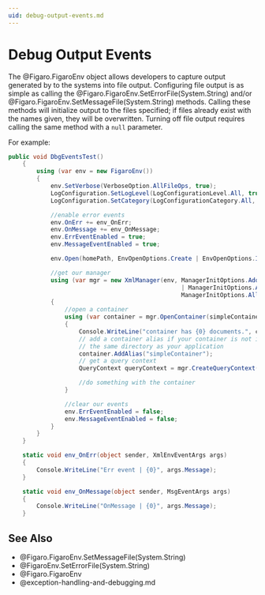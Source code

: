 ```yaml
---
uid: debug-output-events.md
---
```


# Debug Output Events

The @Figaro.FigaroEnv object allows developers to capture output generated by to the systems into file output. Configuring file output is as simple as calling the @Figaro.FigaroEnv.SetErrorFile(System.String) and/or @Figaro.FigaroEnv.SetMessageFile(System.String) methods. Calling these methods will initialize output to the files specified; if files already exist with the names given, they will be overwritten. Turning off file output requires calling the same method with a `null` parameter.


For example:



``` C#
public void DbgEventsTest()
    {
        using (var env = new FigaroEnv())
        {
            env.SetVerbose(VerboseOption.AllFileOps, true);
            LogConfiguration.SetLogLevel(LogConfigurationLevel.All, true);
            LogConfiguration.SetCategory(LogConfigurationCategory.All, true);

            //enable error events
            env.OnErr += env_OnErr;
            env.OnMessage += env_OnMessage;
            env.ErrEventEnabled = true;
            env.MessageEventEnabled = true;

            env.Open(homePath, EnvOpenOptions.Create | EnvOpenOptions.InitMemoryBufferPool | EnvOpenOptions.InitLock);

            //get our manager
            using (var mgr = new XmlManager(env, ManagerInitOptions.AdoptFigaroEnv
                                                 | ManagerInitOptions.AllowExternalAccess |
                                                 ManagerInitOptions.AllowAutoOpen))
            {
                //open a container
                using (var container = mgr.OpenContainer(simpleContainer))
                {
                    Console.WriteLine("container has {0} documents.", container.GetNumDocuments());
                    // add a container alias if your container is not in 
                    // the same directory as your application
                    container.AddAlias("simpleContainer");
                    // get a query context
                    QueryContext queryContext = mgr.CreateQueryContext();

                    //do something with the container
                }

                //clear our events
                env.ErrEventEnabled = false;
                env.MessageEventEnabled = false;
            }
        }
    }

    static void env_OnErr(object sender, XmlEnvEventArgs args)
    {
        Console.WriteLine("Err event | {0}", args.Message);
    }

    static void env_OnMessage(object sender, MsgEventArgs args)
    {
        Console.WriteLine("OnMessage | {0}", args.Message);
    }
```


## See Also

* @Figaro.FigaroEnv.SetMessageFile(System.String)
* @FigaroEnv.SetErrorFile(System.String)
* @Figaro.FigaroEnv
* @exception-handling-and-debugging.md
